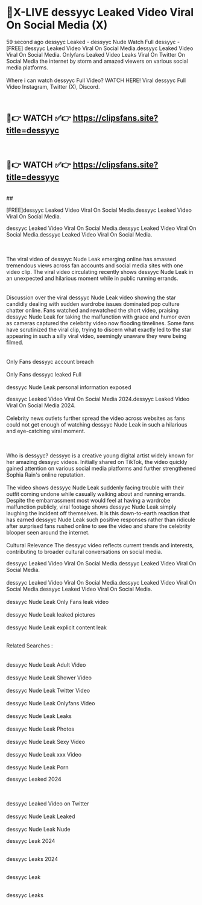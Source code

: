 # 🔴X-LIVE dessyyc Leaked Video Viral On Social Media (X)<br>


59 second ago dessyyc Leaked  - dessyyc Nude  Watch Full dessyyc - [FREE] dessyyc Leaked Video Viral On Social Media.dessyyc Leaked Video Viral On Social Media.   Onlyfans Leaked Video Leaks Viral On Twitter On Social Media the internet by storm and amazed viewers on various social media platforms. <br><br>
Where i can watch dessyyc Full Video? WATCH HERE! Viral dessyyc Full Video Instagram, Twitter (X), Discord. <br>


 <br>

##  🔴👉 WATCH ✅👉  <a href="https://clipsfans.site?title=dessyyc&ref=git">https://clipsfans.site?title=dessyyc</a> <br>
  <br>

##  🔴👉 WATCH ✅👉  <a href="https://clipsfans.site?title=dessyyc&ref=git">https://clipsfans.site?title=dessyyc</a> <br>
  <br>
  ##



[FREE]dessyyc Leaked Video Viral On Social Media.dessyyc Leaked Video Viral On Social Media. <br>

dessyyc Leaked Video Viral On Social Media.dessyyc Leaked Video Viral On Social Media.dessyyc Leaked Video Viral On Social Media. <br>


  <br>

  <br>
The viral video of dessyyc Nude Leak emerging online has amassed tremendous views across fan accounts and social media sites with one video clip. The viral video circulating recently shows dessyyc Nude Leak in an unexpected and hilarious moment while in public running errands.<br>
<br>


<br>
Discussion over the viral dessyyc Nude Leak video showing the star candidly dealing with sudden wardrobe issues dominated pop culture chatter online. Fans watched and rewatched the short video, praising dessyyc Nude Leak for taking the malfunction with grace and humor even as cameras captured the celebrity video now flooding timelines. Some fans have scrutinized the viral clip, trying to discern what exactly led to the star appearing in such a silly viral video, seemingly unaware they were being filmed.<br>
<br>
<br> 
Only Fans dessyyc account breach<br>
<br>
Only Fans dessyyc leaked Full <br>
<br>
dessyyc Nude Leak personal information exposed<br>

dessyyc Leaked Video Viral On Social Media 2024.dessyyc Leaked Video Viral On Social Media 2024. <br>
<br>
Celebrity news outlets further spread the video across websites as fans could not get enough of watching dessyyc Nude Leak in such a hilarious and eye-catching viral moment.<br>
<br>

<br>
Who is dessyyc? dessyyc is a creative young digital artist widely known for her amazing dessyyc videos. Initially shared on TikTok, the video quickly gained attention on various social media platforms and further strengthened Sophia Rain's online reputation.<br>
<br>
The video shows dessyyc Nude Leak suddenly facing trouble with their outfit coming undone while casually walking about and running errands. Despite the embarrassment most would feel at having a wardrobe malfunction publicly, viral footage shows dessyyc Nude Leak simply laughing the incident off themselves. It is this down-to-earth reaction that has earned dessyyc Nude Leak such positive responses rather than ridicule after surprised fans rushed online to see the video and share the celebrity blooper seen around the internet.<br>
<br>
Cultural Relevance The dessyyc video reflects current trends and interests, contributing to broader cultural conversations on social media.<br>

dessyyc Leaked Video Viral On Social Media.dessyyc Leaked Video Viral On Social Media.<br>
<br>
dessyyc Leaked Video Viral On Social Media.dessyyc Leaked Video Viral On Social Media.dessyyc Leaked Video Viral On Social Media.<br>
<br>
dessyyc Nude Leak Only Fans leak video<br>
<br>
dessyyc Nude Leak leaked pictures<br>
<br>
dessyyc Nude Leak explicit content leak<br>


<br>
Related Searches :<br>
<br>

<br>
dessyyc Nude Leak Adult Video<br>
<br>
dessyyc Nude Leak Shower Video<br>
<br>
dessyyc Nude Leak Twitter Video<br>
<br>
dessyyc Nude Leak Onlyfans Video<br>
<br>
dessyyc Nude Leak Leaks<br>
<br>
dessyyc Nude Leak Photos<br>

<br>
dessyyc Nude Leak Sexy Video<br>
<br>
dessyyc Nude Leak xxx Video<br>
<br>
dessyyc Nude Leak Porn<br>

dessyyc  Leaked 2024 <br> <br>
<br>

dessyyc Leaked Video on Twitter <br>
<br>
dessyyc Nude Leak Leaked<br>
<br>
dessyyc Nude Leak Nude<br>


dessyyc  Leak 2024 <br> <br>



dessyyc  Leaks 2024 <br> <br>



 
dessyyc  Leak<br> <br>



dessyyc  Leaks<br> <br>





</p>




 



</p>










